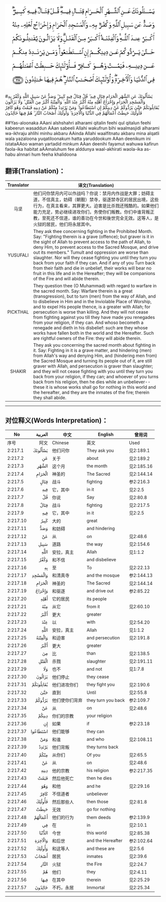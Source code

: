 ![002:217](images/002_217.gif)

#يَسْأَلُونَكَ عَنِ الشَّهْرِ الْحَرَامِ قِتَالٍ فِيهِ ۖ قُلْ قِتَالٌ فِيهِ كَبِيرٌ ۖ وَصَدٌّ عَنْ سَبِيلِ اللَّهِ وَكُفْرٌ بِهِ وَالْمَسْجِدِ الْحَرَامِ وَإِخْرَاجُ أَهْلِهِ مِنْهُ أَكْبَرُ عِنْدَ اللَّهِ ۚ وَالْفِتْنَةُ أَكْبَرُ مِنَ الْقَتْلِ ۗ وَلَا يَزَالُونَ يُقَاتِلُونَكُمْ حَتَّىٰ يَرُدُّوكُمْ عَنْ دِينِكُمْ إِنِ اسْتَطَاعُوا ۚ وَمَنْ يَرْتَدِدْ مِنْكُمْ عَنْ دِينِهِ فَيَمُتْ وَهُوَ كَافِرٌ فَأُولَٰئِكَ حَبِطَتْ أَعْمَالُهُمْ فِي الدُّنْيَا وَالْآخِرَةِ ۖ وَأُولَٰئِكَ أَصْحَابُ النَّارِ ۖ هُمْ فِيهَا خَالِدُونَ 

##Yas-aloonaka AAani alshshahri alharami qitalin feehi qul qitalun feehi kabeerun wasaddun AAan sabeeli Allahi wakufrun bihi waalmasjidi alharami wa-ikhraju ahlihi minhu akbaru AAinda Allahi waalfitnatu akbaru mina alqatli wala yazaloona yuqatiloonakum hatta yaruddookum AAan deenikum ini istataAAoo waman yartadid minkum AAan deenihi fayamut wahuwa kafirun faola-ika habitat aAAmaluhum fee alddunya waal-akhirati waola-ika as-habu alnnari hum feeha khalidoona 

## 翻译(Translation)：

| Translator | 译文(Translation)                                            |
| :--------: | ------------------------------------------------------------ |
|    马坚    | 他们问你禁月内可以作战吗？你说：禁月内作战是大罪；妨碍主道，不信真主，妨碍（朝觐）禁寺，驱逐禁寺区的居民出境，这些行为，在真主看来，其罪更大。迫害是比杀戮还残酷的。如果他们能力充足，势必继续进攻你们，务使你们叛教。你们中谁背叛正教，至死还不信道，谁的善功在今世和後世完全无效。这等人，是火狱的居民，他们将永居其中。 |
|  YUSUFALI  | They ask thee concerning fighting in the Prohibited Month. Say: "Fighting therein is a grave (offence); but graver is it in the sight of Allah to prevent access to the path of Allah, to deny Him, to prevent access to the Sacred Mosque, and drive out its members." Tumult and oppression are worse than slaughter. Nor will they cease fighting you until they turn you back from your faith if they can. And if any of you Turn back from their faith and die in unbelief, their works will bear no fruit in this life and in the Hereafter; they will be companions of the Fire and will abide therein. |
|  PICKTHAL  | They question thee (O Muhammad) with regard to warfare in the sacred month. Say: Warfare therein is a great (transgression), but to turn (men) from the way of Allah, and to disbelieve in Him and in the Inviolable Place of Worship, and to expel His people thence, is a greater with Allah; for persecution is worse than killing. And they will not cease from fighting against you till they have made you renegades from your religion, if they can. And whoso becometh a renegade and dieth in his disbelief: such are they whose works have fallen both in the world and the Hereafter. Such are rightful owners of the Fire: they will abide therein. |
|   SHAKIR   | They ask you concerning the sacred month about fighting in it. Say: Fighting in it is a grave matter, and hindering (men) from Allah's way and denying Him, and (hindering men from) the Sacred Mosque and turning its people out of it, are still graver with Allah, and persecution is graver than slaughter; and they will not cease fighting with you until they turn you back from your religion, if they can; and whoever of you turns back from his religion, then he dies while an unbeliever-- these it is whose works shall go for nothing in this world and the hereafter, and they are the inmates of the fire; therein they shall abide. |

---

## 对位释义(Words Interpretation)：

| No   | العربية | 中文    | English | 曾用词 |
| ---- | ------: | ------- | ------- | ------ |
| 序号 |    阿文 | Chinese | 英文    | Used   |
| 2:217.1  | يَسْأَلُونَكَ   | 他们问你       | They ask you       | 见2:189.1  |
| 2:217.2  | عَنِ        | 关于           | about              | 见2:189.2  |
| 2:217.3  | الشَّهْرِ     | 这个月         | the month          | 见2:185.16 |
| 2:217.4  | الْحَرَامِ    | 神圣的         | The Sacred         | 见2:144.14 |
| 2:217.5  | قِتَالٍ      | 战斗           | fighting           | 参2:216.3  |
| 2:217.6  | فِيهِ       | 它，其中       | in it              | 见2:2.5    |
| 2:217.7  | قُلْ        | 你说           | Say                | 见2:80.8   |
| 2:217.8  | قِتَالٌ      | 战斗           | fighting           | 见2:217.5  |
| 2:217.9  | فِيهِ       | 它，其中       | in it              | 见2:2.5    |
| 2:217.10 | كَبِيرٌ      | 大的           | great              |            |
| 2:217.11 | وَصَدٌّ       | 和妨碍         | and hindering      |            |
| 2:217.12 | عَنْ        | 从             | on                 | 见2:48.6   |
| 2:217.13 | سَبِيلِ      | 道路           | the way            | 见2:154.6  |
| 2:217.14 | اللَّهِ      | 安拉，真主     | Allah              | 见1:1.2    |
| 2:217.15 | وَكُفْرٌ      | 和不信         | and disbelieve     |            |
| 2:217.16 | بِهِ        | 至             | To                 | 见2:22.13  |
| 2:217.17 | وَالْمَسْجِدِ   | 和清真寺       | and the mosque     | 参2:144.13 |
| 2:217.18 | الْحَرَامِ    | 神圣的         | The Sacred         | 见2:144.14 |
| 2:217.19 | وَإِخْرَاجُ    | 和驱逐         | and drive out      | 参2:85.22  |
| 2:217.20 | أَهْلِهِ      | 它的居民       | its people         |            |
| 2:217.21 | مِنْهُ       | 从它           | from it            | 见2:60.10  |
| 2:217.22 | أَكْبَرُ      | 更大           | greater            |            |
| 2:217.23 | عِنْدَ       | 以             | with               | 见2:54.20  |
| 2:217.24 | اللَّهِ      | 安拉，真主     | Allah              | 见1:1.2    |
| 2:217.25 | وَالْفِتْنَةُ   | 和迫害         | and persecution    | 见2:191.8  |
| 2:217.26 | أَكْبَرُ      | 更大           | greater            |            |
| 2:217.27 | مِنَ        | 比             | than               | 见2:138.5  |
| 2:217.28 | الْقَتْلِ     | 杀戮           | slaughter          | 见2:191.11 |
| 2:217.29 | وَلَا       | 也不           | and not            | 见1:7.8    |
| 2:217.30 | يَزَالُونَ    | 他们停止       | they cease         |            |
| 2:217.31 | يُقَاتِلُونَكُمْ | 他们进攻你们   | they fight you     | 见2:190.6  |
| 2:217.32 | حَتَّىٰ       | 直到           | Until              | 见2:55.8   |
| 2:217.33 | يَرُدُّوكُمْ    | 他们使你们背弃 | they turn you back | 参2:109.7  |
| 2:217.34 | عَنْ        | 从             | on                 | 见2:48.6   |
| 2:217.35 | دِينِكُمْ     | 你们的宗教     | your religion      |            |
| 2:217.36 | إِنِ        | 如果           | if                 | 参2:23.18  |
| 2:217.37 | اسْتَطَاعُوا  | 他们能够       | they can           |            |
| 2:217.38 | وَمَنْ       | 和谁           | and who            | 见2:108.11 |
| 2:217.39 | يَرْتَدِدْ     | 他们背叛       | they turns back    |            |
| 2:217.40 | مِنْكُمْ      | 从你们         | Of you             | 见2:65.5   |
| 2:217.41 | عَنْ        | 从             | on                 | 见2:48.6   |
| 2:217.42 | دِينِهِ      | 他的宗教       | his religion       | 参2:217.35 |
| 2:217.43 | فَيَمُتْ      | 然后他死亡     | then he dies       |            |
| 2:217.44 | وَهُوَ       | 和他           | and he             | 见2:29.16  |
| 2:217.45 | كَافِرٌ      | 不信道者       | unbeliever         |            |
| 2:217.46 | فَأُولَٰئِكَ    | 然后那些人     | then those         | 见2:81.8   |
| 2:217.47 | حَبِطَتْ      | 无效           | go for nothing     |            |
| 2:217.48 | أَعْمَالُهُمْ   | 他们的行为     | them deeds         | 参2:139.9  |
| 2:217.49 | فِي        | 在             | in                 | 见2:10.1   |
| 2:217.50 | الدُّنْيَا    | 今世           | this world         | 见2:85.38  |
| 2:217.51 | وَالْآخِرَةِ   | 和后世         | and the Hereafter  | 参2:102.64 |
| 2:217.52 | وَأُولَٰئِكَ    | 和这等人       | and these are      | 见2:5.6    |
| 2:217.53 | أَصْحَابُ     | 居民           | inmates            | 见2:39.6   |
| 2:217.54 | النَّارِ     | 火狱           | the Fire           | 见2:24.7   |
| 2:217.55 | هُمْ        | 他们           | they               | 见2:4.11   |
| 2:217.56 | فِيهَا      | 在其中         | therein            | 见2:25.29  |
| 2:217.57 | خَالِدُونَ    | 不朽，永居     | Immortal           | 见2:25.34  |

---

